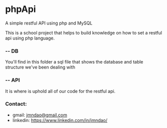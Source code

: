 # phpApi
A simple restful API using php and MySQL 

This is a school project that helps to build knowledge on how to set a 
restful api using php language.

### -- DB
You'll find in this folder a sql file that shows the database and table structure
we've been dealing with

### -- API
It is where is uphold all of our code for the restful api.


### Contact:
* gmail: jmndao@gmail.com
* linkedin: https://www.linkedin.com/in/jmndao/
